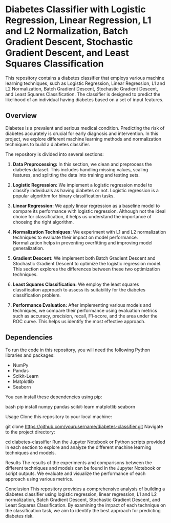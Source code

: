 # Diabetes Classifier with Logistic Regression, Linear Regression, L1 and L2 Normalization, Batch Gradient Descent, Stochastic Gradient Descent, and Least Squares Classification

This repository contains a diabetes classifier that employs various machine learning techniques, such as Logistic Regression, Linear Regression, L1 and L2 Normalization, Batch Gradient Descent, Stochastic Gradient Descent, and Least Squares Classification. The classifier is designed to predict the likelihood of an individual having diabetes based on a set of input features.

## Overview

Diabetes is a prevalent and serious medical condition. Predicting the risk of diabetes accurately is crucial for early diagnosis and intervention. In this project, we explore different machine learning methods and normalization techniques to build a diabetes classifier.

The repository is divided into several sections:

1. **Data Preprocessing:** In this section, we clean and preprocess the diabetes dataset. This includes handling missing values, scaling features, and splitting the data into training and testing sets.

2. **Logistic Regression:** We implement a logistic regression model to classify individuals as having diabetes or not. Logistic regression is a popular algorithm for binary classification tasks.

3. **Linear Regression:** We apply linear regression as a baseline model to compare its performance with logistic regression. Although not the ideal choice for classification, it helps us understand the importance of choosing the right algorithm.

4. **Normalization Techniques:** We experiment with L1 and L2 normalization techniques to evaluate their impact on model performance. Normalization helps in preventing overfitting and improving model generalization.

5. **Gradient Descent:** We implement both Batch Gradient Descent and Stochastic Gradient Descent to optimize the logistic regression model. This section explores the differences between these two optimization techniques.

6. **Least Squares Classification:** We employ the least squares classification approach to assess its suitability for the diabetes classification problem.

7. **Performance Evaluation:** After implementing various models and techniques, we compare their performance using evaluation metrics such as accuracy, precision, recall, F1-score, and the area under the ROC curve. This helps us identify the most effective approach.

## Dependencies

To run the code in this repository, you will need the following Python libraries and packages:

- NumPy
- Pandas
- Scikit-Learn
- Matplotlib
- Seaborn

You can install these dependencies using pip:

bash
pip install numpy pandas scikit-learn matplotlib seaborn

Usage
Clone this repository to your local machine:

git clone https://github.com/yourusername/diabetes-classifier.git
Navigate to the project directory:

cd diabetes-classifier
Run the Jupyter Notebook or Python scripts provided in each section to explore and analyze the different machine learning techniques and models.

Results
The results of the experiments and comparisons between the different techniques and models can be found in the Jupyter Notebook or script outputs. We evaluate and visualize the performance of each approach using various metrics.

Conclusion
This repository provides a comprehensive analysis of building a diabetes classifier using logistic regression, linear regression, L1 and L2 normalization, Batch Gradient Descent, Stochastic Gradient Descent, and Least Squares Classification. By examining the impact of each technique on the classification task, we aim to identify the best approach for predicting diabetes risk.
